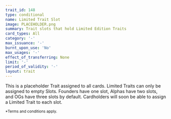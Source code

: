 ```yaml
---
trait_id: 148
type: conditional
name: Limited Trait Slot
image: PLACEHOLDER.png
summary: Trait slots that hold Limited Edition Traits
card_types: All
category: '-'
max_issuance: '-'
burnt_upon_use: 'No'
max_usages: '-'
effect_of_transferring: None
limit: '-'
period_of_validity: '-'
layout: trait
---
```


This is a placeholder Trait assigned to all cards. Limited Traits can only be assigned to empty Slots. Founders have one slot, Alphas have two slots, and OGs have three slots by default. Cardholders will soon be able to assign a Limited Trait to each slot.

<small>*Terms and conditions apply.</small>

